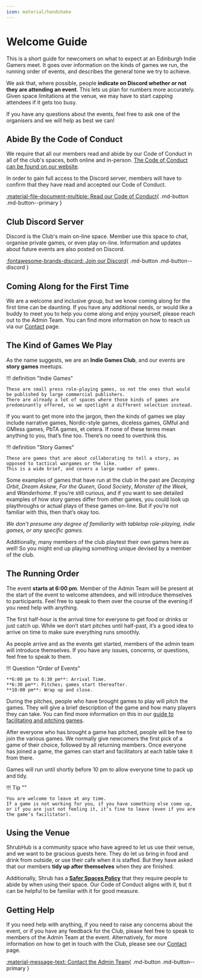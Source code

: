 ```yaml
---
icon: material/handshake
---
```


# Welcome Guide

This is a short guide for newcomers on what to expect at an Edinburgh Indie Gamers meet.
It goes over information on the kinds of games we run, the running order of events, and describes the general tone we try to achieve.

We ask that, where possible, people **indicate on Discord whether or not they are attending an event**.
This lets us plan for numbers more accurately.
Given space limitations at the venue, we may have to start capping attendees if it gets too busy.

If you have any questions about the events, feel free to ask one of the organisers and we will help as best we can!

## Abide By the Code of Conduct

We require that all our members read and abide by our Code of Conduct in all of the club's spaces, both online and in-person.
[The Code of Conduct can be found on our website](../about/code-of-conduct.md).

In order to gain full access to the Discord server, members will have to confirm that they have read and accepted our Code of Conduct.

[:material-file-document-multiple: Read our Code of Conduct](../about/code-of-conduct.md){ .md-button .md-button--primary }

## Club Discord Server

Discord is the Club's main on-line space.
Member use this space to chat, organise private games, or even play on-line.
Information and updates about future events are also posted on Discord.

[:fontawesome-brands-discord: Join our Discord](https://discord.gg/6vNbsq5tSV){ .md-button .md-button--discord }

## Coming Along for the First Time

We are a welcome and inclusive group, but we know coming along for the first time can be daunting.
If you have any additional needs, or would like a buddy to meet you to help you come along and enjoy yourself, please reach out to the Admin Team.
You can find more information on how to reach us via our [Contact](../contact/index.md) page.

## The Kind of Games We Play

As the name suggests, we are an **Indie Games Club**, and our events are **story games** meetups.

!!! definition "Indie Games"

    These are small press role-playing games, so not the ones that would be published by large commercial publishers.
    There are already a lot of spaces where those kinds of games are predominantly offered, so we spotlight a different selection instead.

If you want to get more into the jargon, then the kinds of games we play include narrative games, Nordic-style games, diceless games, GMful and GMless games, PbTA games, et cetera.
If none of these terms mean anything to you, that’s fine too.
There’s no need to overthink this.

!!! definition "Story Games"

    These are games that are about collaborating to tell a story, as opposed to tactical wargames or the like.
    This is a wide brief, and covers a large number of games.

Some examples of games that have run at the club in the past are *Decaying Orbit*, *Dream Askew*, *For the Queen*, *Good Society*, *Monster of the Week*, and *Wanderhome*.
If you’re still curious, and if you want to see detailed examples of how story games differ from other games, you could look up playthroughs or actual plays of these games on-line.
But if you’re not familiar with this, then that’s okay too.

*We don’t presume any degree of familiarity with tabletop role-playing, indie games, or any specific games.*

Additionally, many members of the club playtest their own games here as well! So you might end up playing something unique devised by a member of the club.

## The Running Order

The event **starts at 6:00 pm**.
Member of the Admin Team will be present at the start of the event to welcome attendees, and will introduce themselves to participants.
Feel free to speak to them over the course of the evening if you need help with anything.

The first half-hour is the arrival time for everyone to get food or drinks or just catch up.
While we don’t start pitches until half-past, it’s a good idea to arrive on time to make sure everything runs smoothly.

As people arrive and as the events get started, members of the admin team will introduce themselves.
If you have any issues, concerns, or questions, feel free to speak to them.

!!! Question "Order of Events"

    **6:00 pm to 6:30 pm**: Arrival Time.  
    **6:30 pm**: Pitches; games start thereafter.  
    **10:00 pm**: Wrap up and close.

During the pitches, people who have brought games to play will pitch the games.
They will give a brief description of the game and how many players they can take.
You can find more information on this in our [guide to facilitating and pitching games](./facilitating-and-pitching.md).

After everyone who has brought a game has pitched, people will be free to join the various games.
We normally give newcomers the first pick of a game of their choice, followed by all returning members.
Once everyone has joined a game, the games can start and facilitators at each table take it from there.

Games will run until shortly before 10 pm to allow everyone time to pack up and tidy.

!!! Tip ""

    You are welcome to leave at any time.
    If a game is not working for you, if you have something else come up, or if you are just not feeling it, it’s fine to leave (even if you are the game’s facilitator).

## Using the Venue

ShrubHub is a community space who have agreed to let us use their venue, and we want to be gracious guests here.
They do let us bring in food and drink from outside, or use their cafe when it is staffed.
But they have asked that our members **tidy up after themselves** when they are finished.

Additionally, Shrub has a **[Safer Spaces Policy](https://res.cloudinary.com/shrub-co-op/image/upload/v1573736447/shrubcoop.org/media/SHRUB_Safer_Spaces_Policy_3.0_k1sjgv.pdf)** that they require people to abide by when using their space.
Our Code of Conduct aligns with it, but it can be helpful to be familiar with it for good measure.

## Getting Help

If you need help with anything, if you need to raise any concerns about the event, or if you have any feedback for the Club, please feel free to speak to members of the Admin Team at the event.
Alternatively, for more information on how to get in touch with the Club, please see our [Contact](../contact/index.md) page.

[:material-message-text: Contact the Admin Team](../contact/index.md){ .md-button .md-button--primary }
